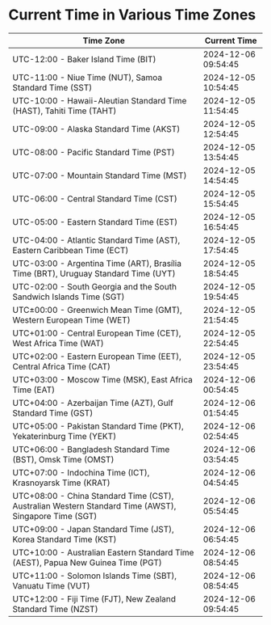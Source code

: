 # Current Time in Various Time Zones

| Time Zone | Current Time |
|-----------|--------------|
| UTC-12:00 - Baker Island Time (BIT) | 2024-12-06 09:54:45 |
| UTC-11:00 - Niue Time (NUT), Samoa Standard Time (SST) | 2024-12-05 10:54:45 |
| UTC-10:00 - Hawaii-Aleutian Standard Time (HAST), Tahiti Time (TAHT) | 2024-12-05 11:54:45 |
| UTC-09:00 - Alaska Standard Time (AKST) | 2024-12-05 12:54:45 |
| UTC-08:00 - Pacific Standard Time (PST) | 2024-12-05 13:54:45 |
| UTC-07:00 - Mountain Standard Time (MST) | 2024-12-05 14:54:45 |
| UTC-06:00 - Central Standard Time (CST) | 2024-12-05 15:54:45 |
| UTC-05:00 - Eastern Standard Time (EST) | 2024-12-05 16:54:45 |
| UTC-04:00 - Atlantic Standard Time (AST), Eastern Caribbean Time (ECT) | 2024-12-05 17:54:45 |
| UTC-03:00 - Argentina Time (ART), Brasília Time (BRT), Uruguay Standard Time (UYT) | 2024-12-05 18:54:45 |
| UTC-02:00 - South Georgia and the South Sandwich Islands Time (SGT) | 2024-12-05 19:54:45 |
| UTC±00:00 - Greenwich Mean Time (GMT), Western European Time (WET) | 2024-12-05 21:54:45 |
| UTC+01:00 - Central European Time (CET), West Africa Time (WAT) | 2024-12-05 22:54:45 |
| UTC+02:00 - Eastern European Time (EET), Central Africa Time (CAT) | 2024-12-05 23:54:45 |
| UTC+03:00 - Moscow Time (MSK), East Africa Time (EAT) | 2024-12-06 00:54:45 |
| UTC+04:00 - Azerbaijan Time (AZT), Gulf Standard Time (GST) | 2024-12-06 01:54:45 |
| UTC+05:00 - Pakistan Standard Time (PKT), Yekaterinburg Time (YEKT) | 2024-12-06 02:54:45 |
| UTC+06:00 - Bangladesh Standard Time (BST), Omsk Time (OMST) | 2024-12-06 03:54:45 |
| UTC+07:00 - Indochina Time (ICT), Krasnoyarsk Time (KRAT) | 2024-12-06 04:54:45 |
| UTC+08:00 - China Standard Time (CST), Australian Western Standard Time (AWST), Singapore Time (SGT) | 2024-12-06 05:54:45 |
| UTC+09:00 - Japan Standard Time (JST), Korea Standard Time (KST) | 2024-12-06 06:54:45 |
| UTC+10:00 - Australian Eastern Standard Time (AEST), Papua New Guinea Time (PGT) | 2024-12-06 08:54:45 |
| UTC+11:00 - Solomon Islands Time (SBT), Vanuatu Time (VUT) | 2024-12-06 08:54:45 |
| UTC+12:00 - Fiji Time (FJT), New Zealand Standard Time (NZST) | 2024-12-06 09:54:45 |
